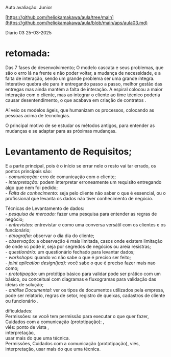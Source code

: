 Auto avaliação: Junior 

[https://github.com/heliokamakawa/aula/tree/main](https://github.com/heliokamakawa/aula/blob/main/aps/aula03.md)

Diário 03  25-03-2025 

# retomada:
Das 7 fases de desenvolvimento;
	O modelo cascata e seus problemas, que são o erro lá na frente e não poder voltar, a mudança de necessidade, e a falta de interação, sendo um grande problema ser uma grande íntegra.
Interativo quebra ele para ir entregando passo a passo, melhor gestão das entregas mas ainda mantém a falta de interação.
A espiral colocou a maior interação com o cliente, mas ao integrar o cliente ao time técnico poderia causar desentendimento, o que acabava em criação de contratos .

Aí veio os modelos ágeis, que humanizam os processos, colocando as pessoas acima de tecnologias.

O principal motivo de se estudar os métodos antigos, para entender as mudanças e se adaptar para as próximas mudanças.

      
# Levantamento de Requisitos;
	
E a parte principal, pois é o início se errar nele o resto vai tar errado, os pontos principais são:  
	- *comunicação:* erro de comunicação com o cliente;  
	- *interpretação:* podem interpretar erroneamente um requisito entregando algo que nem foi pedido;  
	- *Falta de conhecimento:* seja pelo cliente não saber o que é essencial, ou o profissional que levanta os dados não tiver conhecimento de negócio.  

Técnicas de Levantamento de dados:   
	- *pesquisa de mercado:* fazer uma pesquisa para entender as regras de negócio;  
	- *entrevistas:* entrevistar e como uma conversa versátil com os clientes e os funcionário;  
	- *etnografia:* observar o dia dia do cliente;  
	- *observação:* a observação é mais limitada, casos onde existem limitação de onde vc pode ir, seja por segredos de negócios ou areia resistras;  
	- *questionário:* um questionário fechado para levantar dados;  
	- *workshops:* quando vc não sabe o que é preciso ser feito;  
	- *joint aplication design(jad):* você sabe o que é preciso fazer mais nao como;  
	- *prototipação:* um protótipo básico para validar pode ser prático com um básico, ou conceitual com diagramas e fluxogramas para validação das ideias de solução;  
	- *análise Documental:* ver os tipos de documentos utilizados pela empresa, pode ser relatorio, regras de setor, registro de queixas, cadastros de cliente ou funcionário  .   


dificuldades:  
	Permissões: se você tem permissão para executar o que quer fazer,   
	Cuidados com a comunicação (prototipação): ,   
	viés: ponto de vista ,   
	interpretação,  
	usar mais do que uma técnica.   
		Permissões, Cuidados com a comunicação (prototipação), viés, interpretação, usar mais do que uma técnica.   

